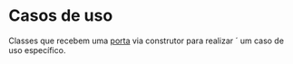 # Casos de uso

Classes que recebem uma [porta](../ports/README.md) via construtor para realizar ´
um caso de uso específico.
